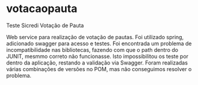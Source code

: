 # votacaopauta
Teste Sicredi Votação de Pauta

Web service para realização de votação de pautas.
Foi utilizado spring, adicionado swagger para acesso e testes.
Foi encontrada um problema de incompatibilidade nas bibliotecas, fazendo com que o path dentro do JUNIT, mesmmo correto não funcionasse.
Isto impossibilitou os teste por dentro da aplicação, restando a validação via Swagger.
Foram realizadas várias combinações de versões no POM, mas não conseguimos resolver o problema.
